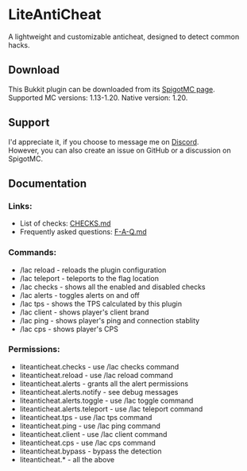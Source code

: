 # LiteAntiCheat
A lightweight and customizable anticheat, designed to detect common hacks.

## Download
This Bukkit plugin can be downloaded from its [SpigotMC page](https://www.spigotmc.org/resources/liteanticheat.112053/).<br>
Supported MC versions: 1.13-1.20. Native version: 1.20.

## Support
I'd appreciate it, if you choose to message me on [Discord](https://discord.gg/EQExhK8Ghm).<br>
However, you can also create an issue on GitHub or a discussion on SpigotMC.

## Documentation
### Links:
* List of checks: [CHECKS.md](CHECKS.md)
* Frequently asked questions: [F-A-Q.md](F-A-Q.md)

### Commands:
* /lac reload - reloads the plugin configuration
* /lac teleport - teleports to the flag location
* /lac checks - shows all the enabled and disabled checks
* /lac alerts - toggles alerts on and off
* /lac tps - shows the TPS calculated by this plugin
* /lac client - shows player's client brand
* /lac ping - shows player's ping and connection stablity
* /lac cps - shows player's CPS

### Permissions:
* liteanticheat.checks - use /lac checks command
* liteanticheat.reload - use /lac reload command
* liteanticheat.alerts - grants all the alert permissions
* liteanticheat.alerts.notify - see debug messages
* liteanticheat.alerts.toggle - use /lac toggle command
* liteanticheat.alerts.teleport - use /lac teleport command
* liteanticheat.tps - use /lac tps command
* liteanticheat.ping - use /lac ping command
* liteanticheat.client - use /lac client command
* liteanticheat.cps - use /lac cps command
* liteanticheat.bypass - bypass the detection
* liteanticheat.* - all the above
